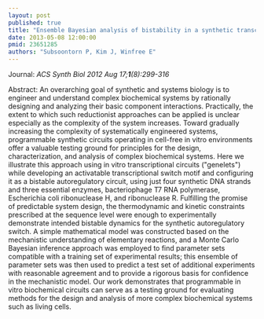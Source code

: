 ```yaml
---
layout: post
published: true
title: "Ensemble Bayesian analysis of bistability in a synthetic transcriptional switch."
date: 2013-05-08 12:00:00
pmid: 23651285
authors: "Subsoontorn P, Kim J, Winfree E"
---
```


Journal: *ACS Synth Biol 2012 Aug 17;**1**(8):299-316*

Abstract: An overarching goal of synthetic and systems biology is to engineer and understand complex biochemical systems by rationally designing and analyzing their basic component interactions. Practically, the extent to which such reductionist approaches can be applied is unclear especially as the complexity of the system increases. Toward gradually increasing the complexity of systematically engineered systems, programmable synthetic circuits operating in cell-free in vitro environments offer a valuable testing ground for principles for the design, characterization, and analysis of complex biochemical systems. Here we illustrate this approach using in vitro transcriptional circuits ("genelets") while developing an activatable transcriptional switch motif and configuring it as a bistable autoregulatory circuit, using just four synthetic DNA strands and three essential enzymes, bacteriophage T7 RNA polymerase, Escherichia coli ribonuclease H, and ribonuclease R. Fulfilling the promise of predictable system design, the thermodynamic and kinetic constraints prescribed at the sequence level were enough to experimentally demonstrate intended bistable dynamics for the synthetic autoregulatory switch. A simple mathematical model was constructed based on the mechanistic understanding of elementary reactions, and a Monte Carlo Bayesian inference approach was employed to find parameter sets compatible with a training set of experimental results; this ensemble of parameter sets was then used to predict a test set of additional experiments with reasonable agreement and to provide a rigorous basis for confidence in the mechanistic model. Our work demonstrates that programmable in vitro biochemical circuits can serve as a testing ground for evaluating methods for the design and analysis of more complex biochemical systems such as living cells.

